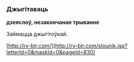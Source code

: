 ### Джыгітаваць
**дзеяслоў, незакончанае трыванне**

Займацца джыгітоўкай.

<a rel="author">[http://rv-blr.com/](http://rv-blr.com/slounik.jsp?letterId=0&maskId=0&pageId=830)</a>
